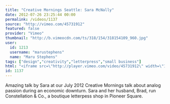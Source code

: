 ```yaml
---
title: "Creative Mornings Seattle: Sara McNally"
date: 2012-07-26 23:25:44 00:00
permalink: /videos/1137
source: "http://vimeo.com/45731912"
featured: false
provider: "Vimeo"
thumbnail: "http://b.vimeocdn.com/ts/318/154/318154109_960.jpg"
user:
  id: 1213
  username: "marustephens"
  name: "Maru Stephens"
tags: ["design","creativity","letterpress","small business"]
html: "<iframe src=\"http://player.vimeo.com/video/45731912\" width=\"1280\" height=\"720\" frameborder=\"0\" webkitAllowFullScreen mozallowfullscreen allowFullScreen></iframe>"
id: 1137
---
```


Amazing talk by Sara at our July 2012 Creative Mornings talk about analog passion during an economic downturn.
Sara and her husband, Brad, run Constellation & Co., a boutique letterpess shop in Pioneer Square.